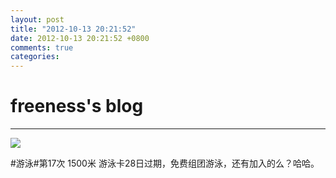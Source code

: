 ```yaml
---
layout: post
title: "2012-10-13 20:21:52"
date: 2012-10-13 20:21:52 +0800
comments: true
categories: 
---
```


# freeness's blog

----------

![](http://okqmqrbgo.bkt.clouddn.com/201210132021521.jpg)

>
\#游泳\#第17次 1500米 游泳卡28日过期，免费组团游泳，还有加入的么？哈哈。